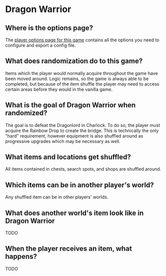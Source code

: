 # Dragon Warrior

## Where is the options page?

The [player options page for this game](../player-options) contains all the options you need to configure and export a config file.

## What does randomization do to this game?

Items which the player would normally acquire throughout the game have been moved around. Logic remains, so the game is
always able to be completed, but because of the item shuffle the player may need to access certain areas before they
would in the vanilla game.

## What is the goal of Dragon Warrior when randomized?

The goal is to defeat the Dragonlord in Charlock. To do so, the player must acquire the Rainbow Drop to create the bridge. This is technically the
only "hard" requirement, however equipment is also shuffled around as progressive upgrades which may be necessary as well.

## What items and locations get shuffled?

All items contained in chests, search spots, and shops are shuffled around.

## Which items can be in another player's world?

Any shuffled item can be in other players' worlds.

## What does another world's item look like in Dragon Warrior

TODO

## When the player receives an item, what happens?

TODO
